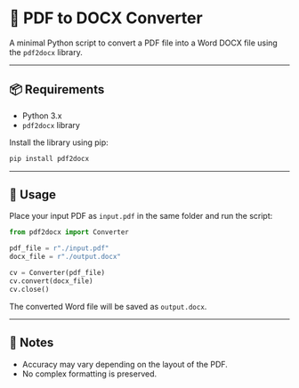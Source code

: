 # 📝 PDF to DOCX Converter

A minimal Python script to convert a PDF file into a Word DOCX file using the `pdf2docx` library.

---

## 📦 Requirements

- Python 3.x
- `pdf2docx` library

Install the library using pip:

```bash
pip install pdf2docx
````

---

## 🚀 Usage

Place your input PDF as `input.pdf` in the same folder and run the script:

```python
from pdf2docx import Converter

pdf_file = r"./input.pdf"
docx_file = r"./output.docx"

cv = Converter(pdf_file)
cv.convert(docx_file)
cv.close()
```

The converted Word file will be saved as `output.docx`.

---

## 📁 Notes

* Accuracy may vary depending on the layout of the PDF.
* No complex formatting is preserved.
